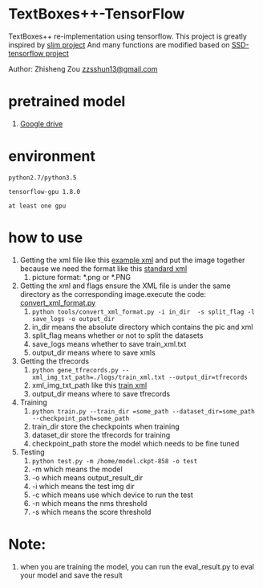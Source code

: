 # TextBoxes++-TensorFlow
TextBoxes++ re-implementation using tensorflow.
This project is greatly inspired by [slim project](https://github.com/tensorflow/tensorflow/tree/master/tensorflow/contrib/slim)
And many functions are modified based on [SSD-tensorflow project](https://github.com/balancap/SSD-Tensorflow)

Author:
	Zhisheng Zou zzsshun13@gmail.com

# pretrained model 
1. [Google drive](https://drive.google.com/open?id=1kkRyVrx9iFtwEar6OJBKWNVyTLSYsF28)

# environment
` python2.7/python3.5 ` 

`tensorflow-gpu 1.8.0`

`at least one gpu`

# how to use

1. Getting the  xml file like this [example xml](./demo/example/image0.xml) and put the image together because we need the format like this [standard xml](./demo/example/standard.xml)
   1. picture format: *.png or *.PNG
2. Getting the xml and flags
   ensure the XML file is under the same directory as the corresponding image.execute the code: [convert_xml_format.py](./tools/convert_xml_format.py)
   1. `python tools/convert_xml_format.py -i in_dir  -s split_flag -l save_logs -o output_dir` 
   2. in_dir means the absolute directory which contains the pic and xml
   3. split_flag means whether or not to split the datasets
   4. save_logs means whether to save train_xml.txt
   5. output_dir means where to save xmls
3. Getting the tfrecords
   1. `python gene_tfrecords.py --xml_img_txt_path=./logs/train_xml.txt --output_dir=tfrecords` 
   2. xml_img_txt_path like this [train xml](./logs/train_xml.txt)
   3. output_dir means where to save tfrecords
4. Training
   1. `python train.py --train_dir =some_path --dataset_dir=some_path --checkpoint_path=some_path`
   2. train_dir  store the checkpoints when training
   3. dataset_dir store the tfrecords for training
   4. checkpoint_path store the model which needs to be fine tuned
5. Testing
   1. `python test.py -m /home/model.ckpt-858 -o test`
   2. -m which means the model
   3. -o which means output_result_dir
   4. -i which means the test img dir
   5. -c which means use which device to run the test
   6. -n which means the nms threshold
   7. -s which means the score threshold



# Note:

1. when you are training the model, you can run the eval_result.py to eval your model and save the result
